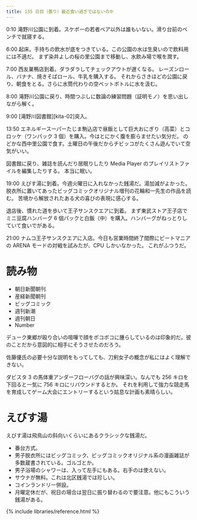 ```yaml
---
title: 135 日目（曇り）最近食い過ぎではないのか
---
```


0:10 滝野川公園に到着。スケボーの若者ペア以外は誰もいない。滑り台前のベンチで就寝する。

6:00 起床。手持ちの飲水が底をつきている。この公園の水は生臭いので飲料用には不適だ。
まず染井よしの桜の里公園まで移動し、水飲み場で喉を潤す。

7:00 西友巣鴨店到着。ダラダラしてチェックアウトが遅くなる。
レーズンロール、バナナ、焼きそばロール、牛乳を購入する。
それからさきほどの公園に戻り、朝食をとる。さらに水筒代わりの空ペットボトルに水を汲む。

8:00 滝野川公園に戻り、時間つぶしに数論の練習問題（証明モノ）を思い出しながら解く。

9:00 [滝野川図書館][kita-02]突入。

13:50 エネルギースーパーたじま駒込店で昼飯として巨大おにぎり（高菜）とコロッケ（ワンパック 3 個）を購入。今はとにかく腹を膨らませたい気分だ。
のどかな西中里公園で食す。土曜日の午後だからチビッコがたくさん遊んでいて空気がいい。

図書館に戻り、雑誌を読んだり居眠りしたり Media Player のプレイリストファイルを編集したりする。
本当に眠い。

19:00 えびす湯に到着。今週火曜日に入れなかった銭湯だ。湯加減がよかった。
脱衣所に置いてあったビッグコミックオリジナル増刊の花輪和一先生の作品を読む。
苦境から解放されたある犬の喜びの表現に感心する。

退店後、慣れた道を歩いて王子サンスクエアに到着。
まず東武ストア王子店でミニ豆腐ハンバーグ 6 個パックと白飯（中）を購入。ハンバーグがねっとりしていて食いでがある。

21:00 ナムコ王子サンスクエアに入店。今日も営業時間終了間際にビートマニアの ARENA モードの対戦を試みたが、CPU しかいなかった。
これがふつうだ。

# 読み物

* 朝日新聞朝刊
* 産経新聞朝刊
* ビッグコミック
* 週刊新潮
* 週刊朝日
* Number

デューク東郷が殴り合いの喧嘩で顔をボコボコに腫らしているのは印象的だ。彼のことだから意図的に相手にそうさせたのだろう。

佐藤優氏の必要十分な説明をもってしても、刀剣女子の概念が私にはよく理解できない。

ダビスタ 3 の馬体重アンダーフローバグの話が興味深い。なんでも 256 キロを下回ると一気に 756 キロにリバウンドするとか。
それを利用して強力な競走馬を育成してゲーム大会にエントリーするという姑息な計画も素晴らしい。

# えびす湯

えびす湯は飛鳥山の斜向いくらいにあるクラシックな銭湯だ。

* 番台方式。
* 男子脱衣所にはビッグコミック、ビッグコミックオリジナル系の漫画雑誌が多数蔵書されている。ゴルゴとか。
* 男子浴場のシャワーは、入って左手にもある。右手のは使えない。
* サウナが無料。これは北区銭湯では珍しい。
* コインランドリー併設。
* 月曜定休だが、祝日の場合は翌日に振り替わるので要注意。他にもこういう銭湯がある。

{% include libraries/reference.html %}
